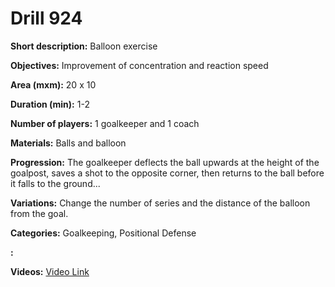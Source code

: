# Drill 924

**Short description:**
Balloon exercise

**Objectives:**
Improvement of concentration and reaction speed

**Area (mxm):**
20 x 10

**Duration (min):**
1-2

**Number of players:**
1 goalkeeper and 1 coach

**Materials:**
Balls and balloon

**Progression:**
The goalkeeper deflects the ball upwards at the height of the goalpost, saves a shot to the opposite corner, then returns to the ball before it falls to the ground...

**Variations:**
Change the number of series and the distance of the balloon from the goal.

**Categories:**
Goalkeeping, Positional Defense

**:**


**Videos:**
[Video Link](https://www.youtube.com/embed/-8B9kp-PKFE)

